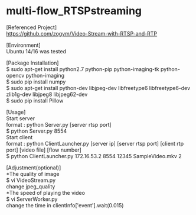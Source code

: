 # multi-flow_RTSPstreaming

[Referenced Project] </br>
https://github.com/zogvm/Video-Stream-with-RTSP-and-RTP</br>

[Environment] </br>
Ubuntu 14/16 was tested</br>

[Package Installation] </br>
$ sudo apt-get install python2.7 python-pip python-imaging-tk python-opencv python-imaging </br>
$ sudo pip install numpy</br>
$ sudo apt-get install python-dev libjpeg-dev libfreetype6 libfreetype6-dev zlib1g-dev libjpeg8 libjpeg62-dev</br>
$ sudo pip install Pillow</br>

[Usage] </br>
Start server</br>
format : python Server.py [server rtsp port] </br>
$ python Server.py 8554 </br>
Start client </br>
format : python ClientLauncher.py [server ip] [server rtsp port] [client rtp port] [video file] [flow number] </br>
$ python ClientLauncher.py 172.16.53.2 8554 12345 SampleVideo.mkv 2</br>

[Adjustment(optional)] </br>
*The quality of image</br>
$ vi VideoStream.py</br>
change jpeg_quality</br>
*The speed of playing the video</br>
$ vi ServerWorker.py</br>
change the time in clientInfo['event'].wait(0.015)</br>
